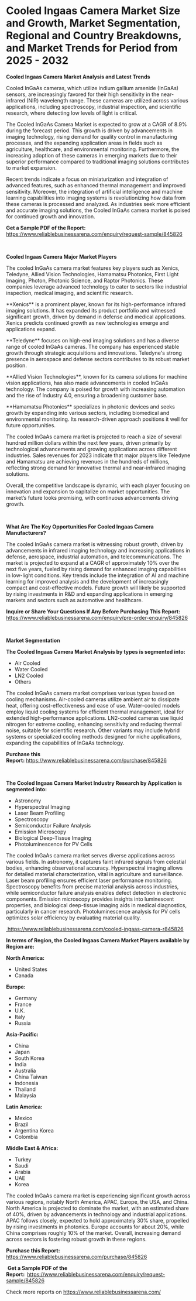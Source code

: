 <p><h1>Cooled Ingaas Camera Market Size and Growth, Market Segmentation, Regional and Country Breakdowns, and Market Trends for Period from 2025 -  2032</h1></p><p><strong>Cooled Ingaas Camera Market Analysis and Latest Trends</strong></p>
<p><p>Cooled InGaAs cameras, which utilize indium gallium arsenide (InGaAs) sensors, are increasingly favored for their high sensitivity in the near-infrared (NIR) wavelength range. These cameras are utilized across various applications, including spectroscopy, industrial inspection, and scientific research, where detecting low levels of light is critical.</p><p>The Cooled InGaAs Camera Market is expected to grow at a CAGR of 8.9% during the forecast period. This growth is driven by advancements in imaging technology, rising demand for quality control in manufacturing processes, and the expanding application areas in fields such as agriculture, healthcare, and environmental monitoring. Furthermore, the increasing adoption of these cameras in emerging markets due to their superior performance compared to traditional imaging solutions contributes to market expansion.</p><p>Recent trends indicate a focus on miniaturization and integration of advanced features, such as enhanced thermal management and improved sensitivity. Moreover, the integration of artificial intelligence and machine learning capabilities into imaging systems is revolutionizing how data from these cameras is processed and analyzed. As industries seek more efficient and accurate imaging solutions, the Cooled InGaAs camera market is poised for continued growth and innovation.</p></p>
<p><strong>Get a Sample PDF of the Report:&nbsp;</strong> <a href="https://www.reliablebusinessarena.com/enquiry/request-sample/845826?utm_campaign=1420&utm_medium=2&utm_source=Github&utm_content=ia&utm_term=18022025&utm_id=cooled-ingaas-camera">https://www.reliablebusinessarena.com/enquiry/request-sample/845826</a></p>
<p>&nbsp;</p>
<p><strong>Cooled Ingaas Camera Major Market Players</strong></p>
<p><p>The cooled InGaAs camera market features key players such as Xenics, Teledyne, Allied Vision Technologies, Hamamatsu Photonics, First Light Imaging, Photon, Photonic Science, and Raptor Photonics. These companies leverage advanced technology to cater to sectors like industrial inspection, medical imaging, and scientific research.</p><p>**Xenics** is a prominent player, known for its high-performance infrared imaging solutions. It has expanded its product portfolio and witnessed significant growth, driven by demand in defense and medical applications. Xenics predicts continued growth as new technologies emerge and applications expand.</p><p>**Teledyne** focuses on high-end imaging solutions and has a diverse range of cooled InGaAs cameras. The company has experienced stable growth through strategic acquisitions and innovations. Teledyne's strong presence in aerospace and defense sectors contributes to its robust market position.</p><p>**Allied Vision Technologies**, known for its camera solutions for machine vision applications, has also made advancements in cooled InGaAs technology. The company is poised for growth with increasing automation and the rise of Industry 4.0, ensuring a broadening customer base.</p><p>**Hamamatsu Photonics** specializes in photonic devices and seeks growth by expanding into various sectors, including biomedical and environmental monitoring. Its research-driven approach positions it well for future opportunities.</p><p>The cooled InGaAs camera market is projected to reach a size of several hundred million dollars within the next few years, driven primarily by technological advancements and growing applications across different industries. Sales revenues for 2023 indicate that major players like Teledyne and Hamamatsu are achieving revenues in the hundreds of millions, reflecting strong demand for innovative thermal and near-infrared imaging solutions.</p><p>Overall, the competitive landscape is dynamic, with each player focusing on innovation and expansion to capitalize on market opportunities. The market’s future looks promising, with continuous advancements driving growth.</p></p>
<p>&nbsp;</p>
<p><strong>What Are The Key Opportunities For Cooled Ingaas Camera Manufacturers?</strong></p>
<p><p>The cooled InGaAs camera market is witnessing robust growth, driven by advancements in infrared imaging technology and increasing applications in defense, aerospace, industrial automation, and telecommunications. The market is projected to expand at a CAGR of approximately 10% over the next five years, fueled by rising demand for enhanced imaging capabilities in low-light conditions. Key trends include the integration of AI and machine learning for improved analysis and the development of increasingly compact and cost-effective models. Future growth will likely be supported by rising investments in R&D and expanding applications in emerging markets and sectors such as automotive and healthcare.</p></p>
<p><strong>Inquire or Share Your Questions If Any Before Purchasing This Report:</strong> <a href="https://www.reliablebusinessarena.com/enquiry/pre-order-enquiry/845826?utm_campaign=1420&utm_medium=2&utm_source=Github&utm_content=ia&utm_term=18022025&utm_id=cooled-ingaas-camera">https://www.reliablebusinessarena.com/enquiry/pre-order-enquiry/845826</a></p>
<p>&nbsp;</p>
<p><strong>Market Segmentation</strong></p>
<p><strong>The Cooled Ingaas Camera Market Analysis by types is segmented into:</strong></p>
<p><ul><li>Air Cooled</li><li>Water Cooled</li><li>LN2 Cooled</li><li>Others</li></ul></p>
<p><p>The cooled InGaAs camera market comprises various types based on cooling mechanisms. Air-cooled cameras utilize ambient air to dissipate heat, offering cost-effectiveness and ease of use. Water-cooled models employ liquid cooling systems for efficient thermal management, ideal for extended high-performance applications. LN2-cooled cameras use liquid nitrogen for extreme cooling, enhancing sensitivity and reducing thermal noise, suitable for scientific research. Other variants may include hybrid systems or specialized cooling methods designed for niche applications, expanding the capabilities of InGaAs technology.</p></p>
<p><strong>Purchase this Report:&nbsp;</strong><a href="https://www.reliablebusinessarena.com/purchase/845826?utm_campaign=1420&utm_medium=2&utm_source=Github&utm_content=ia&utm_term=18022025&utm_id=cooled-ingaas-camera">https://www.reliablebusinessarena.com/purchase/845826</a></p>
<p>&nbsp;</p>
<p><strong>The Cooled Ingaas Camera Market Industry Research by Application is segmented into:</strong></p>
<p><ul><li>Astronomy</li><li>Hyperspectral Imaging</li><li>Laser Beam Profiling</li><li>Spectroscopy</li><li>Semiconductor Failure Analysis</li><li>Emission Microscopy</li><li>Biological Deep-Tissue Imaging</li><li>Photoluminescence for PV Cells</li></ul></p>
<p><p>The cooled InGaAs camera market serves diverse applications across various fields. In astronomy, it captures faint infrared signals from celestial bodies, enhancing observational accuracy. Hyperspectral imaging allows for detailed material characterization, vital in agriculture and surveillance. Laser beam profiling ensures efficient laser performance monitoring. Spectroscopy benefits from precise material analysis across industries, while semiconductor failure analysis enables defect detection in electronic components. Emission microscopy provides insights into luminescent properties, and biological deep-tissue imaging aids in medical diagnostics, particularly in cancer research. Photoluminescence analysis for PV cells optimizes solar efficiency by evaluating material quality.</p></p>
<p><a href="https://www.reliablebusinessarena.com/cooled-ingaas-camera-r845826?utm_campaign=1420&utm_medium=2&utm_source=Github&utm_content=ia&utm_term=18022025&utm_id=cooled-ingaas-camera">&nbsp;https://www.reliablebusinessarena.com/cooled-ingaas-camera-r845826</a></p>
<p><strong>In terms of Region, the Cooled Ingaas Camera Market Players available by Region are:</strong></p>
<p>
    <p> <strong> North America: </strong>
        <ul>
            <li>United States</li>
            <li>Canada</li>
        </ul>
        </p> 
    <p> <strong> Europe: </strong>
        <ul>
            <li>Germany</li>
            <li>France</li>
            <li>U.K.</li>
            <li>Italy</li>
            <li>Russia</li>
        </ul>
        </p> 
    <p> <strong> Asia-Pacific: </strong>
        <ul>
            <li>China</li>
            <li>Japan</li>
            <li>South Korea</li>
            <li>India</li>
            <li>Australia</li>
            <li>China Taiwan</li>
            <li>Indonesia</li>
            <li>Thailand</li>
            <li>Malaysia</li>
        </ul>
        </p> 
    <p> <strong> Latin America: </strong>
        <ul>
            <li>Mexico</li>
            <li>Brazil</li>
            <li>Argentina Korea</li>
            <li>Colombia</li>
        </ul>
        </p> 
    <p> <strong> Middle East & Africa: </strong>
        <ul>
            <li>Turkey</li>
            <li>Saudi</li>
            <li>Arabia</li>
            <li>UAE</li>
            <li>Korea</li>
        </ul>
    </p>
    </p>
<p><p>The cooled InGaAs camera market is experiencing significant growth across various regions, notably North America, APAC, Europe, the USA, and China. North America is projected to dominate the market, with an estimated share of 40%, driven by advancements in technology and industrial applications. APAC follows closely, expected to hold approximately 30% share, propelled by rising investments in photonics. Europe accounts for about 20%, while China comprises roughly 10% of the market. Overall, increasing demand across sectors is fostering robust growth in these regions.</p></p>
<p><strong>Purchase this Report: </strong><a href="https://www.reliablebusinessarena.com/purchase/845826?utm_campaign=1420&utm_medium=2&utm_source=Github&utm_content=ia&utm_term=18022025&utm_id=cooled-ingaas-camera">https://www.reliablebusinessarena.com/purchase/845826</a></p>
<p>&nbsp;<strong>Get a Sample PDF of the Report:&nbsp;&nbsp;</strong><a href="https://www.reliablebusinessarena.com/enquiry/request-sample/845826?utm_campaign=1420&utm_medium=2&utm_source=Github&utm_content=ia&utm_term=18022025&utm_id=cooled-ingaas-camera">https://www.reliablebusinessarena.com/enquiry/request-sample/845826</a></p>
<p><strong></strong></p>
<p>Check more reports on <a href="https://www.reliablebusinessarena.com/?utm_campaign=1420&utm_medium=2&utm_source=Github&utm_content=ia&utm_term=18022025&utm_id=cooled-ingaas-camera">https://www.reliablebusinessarena.com/</a></p>